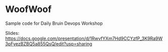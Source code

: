 # WoofWoof

Sample code for Daily Bruin Devops Workshop

Slides: https://docs.google.com/presentation/d/1RwvfYXm7Hd9CCYzfP_3K9Ra9W3pFyezBZBQ5a855QsQ/edit?usp=sharing